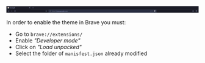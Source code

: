 <img src="/screenshot.png" alt="screenshot" title="screenshot">

In order to enable the theme in Brave you must:
- Go to `brave://extensions/`
- Enable *"Developer mode"*
- Click on *"Load unpacked"*
- Select the folder of `manisfest.json` already modified
